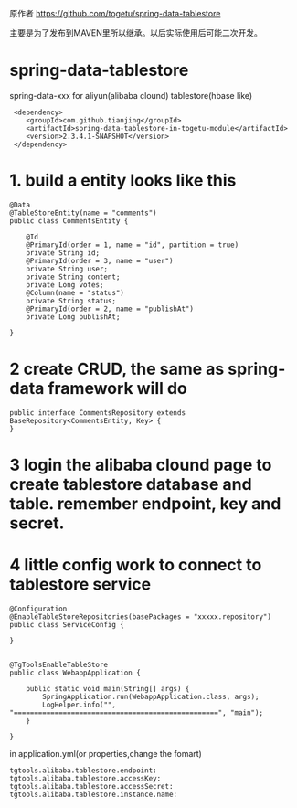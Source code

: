 原作者
https://github.com/togetu/spring-data-tablestore

主要是为了发布到MAVEN里所以继承。以后实际使用后可能二次开发。

# spring-data-tablestore

spring-data-xxx for aliyun(alibaba clound) tablestore(hbase like)

```
 <dependency>
    <groupId>com.github.tianjing</groupId>
    <artifactId>spring-data-tablestore-in-togetu-module</artifactId>
    <version>2.3.4.1-SNAPSHOT</version>
 </dependency>    
```

# 1. build a entity looks like this

```
@Data
@TableStoreEntity(name = "comments")
public class CommentsEntity {

    @Id
    @PrimaryId(order = 1, name = "id", partition = true)
    private String id;
    @PrimaryId(order = 3, name = "user")
    private String user;
    private String content;
    private Long votes;
    @Column(name = "status")
    private String status;
    @PrimaryId(order = 2, name = "publishAt")
    private Long publishAt;

}
```

# 2 create CRUD, the same as spring-data framework will do

```
public interface CommentsRepository extends BaseRepository<CommentsEntity, Key> {
}
```

# 3 login the alibaba clound page to create tablestore database and table. remember endpoint, key and secret.

# 4 little config work to connect to tablestore service

```
@Configuration
@EnableTableStoreRepositories(basePackages = "xxxxx.repository")
public class ServiceConfig {

}


@TgToolsEnableTableStore
public class WebappApplication {

    public static void main(String[] args) {
        SpringApplication.run(WebappApplication.class, args);
        LogHelper.info("", "==================================================", "main");
    }

}
```

in application.yml(or properties,change the fomart)

```
tgtools.alibaba.tablestore.endpoint: 
tgtools.alibaba.tablestore.accessKey: 
tgtools.alibaba.tablestore.accessSecret: 
tgtools.alibaba.tablestore.instance.name: 

```

